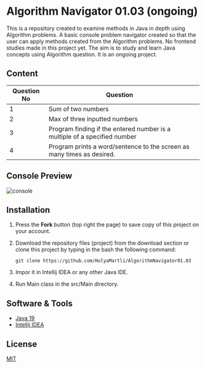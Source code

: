 # Algorithm Navigator 01.03 (ongoing)

This is a repository created to examine methods in Java in depth using Algorithm problems. A basic  console problem navigator created so that the user can apply methods created from the Algorithm problems. No frontend studies made in this project yet. The aim is to study and learn Java concepts using Algorithm question. It is an ongoing project.

## Content

| Question No | Question                                                     |      |
| ----------- | ------------------------------------------------------------ | ---- |
| 1           | Sum of two numbers                                           |      |
| 2           | Max of three inputted numbers                                |      |
| 3           | Program finding if the entered number is a multiple of a specified number |      |
| 4           | Program prints a word/sentence to the screen as many times as desired. |      |



## Console Preview

![console](https://lh3.googleusercontent.com/pw/AMWts8B58N85XxIfgcpMc17DU_Uhak2foxLx7uRVMZZmPvsJ04PkHiS24AYKSk6yhOwdfbHpyM2d1F3IksQ1Ccrc9wUTfWNAzKNdbTRBRwSMHMZyQjsxu8_HQO5jUYVjrLE3qW29mGSdic71sIjJbNrKunSMug=w603-h320-no?authuser=0)

## Installation

1. Press the **Fork** button (top right the page) to save copy of this project on your account.

2. Download the repository files (project) from the download section or clone this project by typing in the bash the following command:

   ```
   git clone https://github.com/HulyaMartli/AlgorithmNavigator01.03
   ```

3. Impor it in Intellij IDEA or any other Java IDE.

4. Run Main class in the src/Main directory.

## Software & Tools

* [Java 19](https://www.oracle.com/java/technologies/javase/jdk19-archive-downloads.html)
* [Intellij IDEA](https://www.jetbrains.com/idea/)

## License
[MIT](https://choosealicense.com/licenses/mit/)


